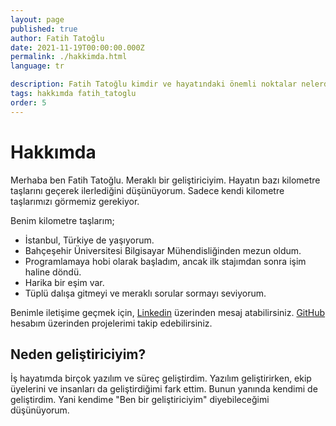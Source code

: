 ```yaml
---
layout: page
published: true
author: Fatih Tatoğlu
date: 2021-11-19T00:00:00.000Z
permalink: ./hakkimda.html
language: tr

description: Fatih Tatoğlu kimdir ve hayatındaki önemli noktalar nelerdir.
tags: hakkımda fatih_tatoglu
order: 5
---
```


# Hakkımda

Merhaba ben Fatih Tatoğlu. Meraklı bir geliştiriciyim. Hayatın bazı kilometre taşlarını geçerek ilerlediğini düşünüyorum. Sadece kendi kilometre taşlarımızı görmemiz gerekiyor.

Benim kilometre taşlarım;

- İstanbul, Türkiye de yaşıyorum.
- Bahçeşehir Üniversitesi Bilgisayar Mühendisliğinden mezun oldum.
- Programlamaya hobi olarak başladım, ancak ilk stajımdan sonra işim haline döndü.
- Harika bir eşim var.
- Tüplü dalışa gitmeyi ve meraklı sorular sormayı seviyorum.

Benimle iletişime geçmek için, [Linkedin](https://www.linkedin.com/in/fatihtatoglu/ "Fatih Tatoğlu | LinkedIn") üzerinden mesaj atabilirsiniz. [GitHub](https://github.com/fatihtatoglu/ "fatihtatoglu (Fatih Tatoğlu)") hesabım üzerinden projelerimi takip edebilirsiniz.

## Neden geliştiriciyim?

İş hayatımda birçok yazılım ve süreç geliştirdim. Yazılım geliştirirken, ekip üyelerini ve insanları da geliştirdiğimi fark ettim. Bunun yanında kendimi de geliştirdim. Yani kendime "Ben bir geliştiriciyim" diyebileceğimi düşünüyorum.